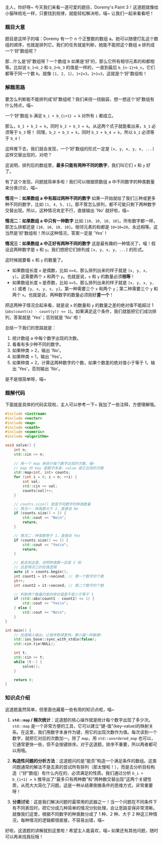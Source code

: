 主人，你好呀~ 今天我们来看一道可爱的题目，Doremy's Paint 3！这道题就像给小猫咪梳毛一样，只要找到规律，就能轻松解决啦，喵~ 让我们一起来看看吧！

### 题目大意

题目是这样子的喵：Doremy 有一个 n 个正整数的数组 a。她可以随便打乱这个数组的顺序，也就是排列它。我们的任务就是判断，她能不能把这个数组 a 排列成一个‘好’数组呢？

那...什么是‘好’数组呀？一个数组 b 如果是‘好’的，那么它所有相邻元素的和都相等。比如说 `b_1+b_2` 和 `b_2+b_3` 的值是一样的，一直到最后 `b_{n-1}+b_n`，它们都等于同一个数 k。就像 `[1, 2, 1]`，`1+2=3`，`2+1=3`，这就是个‘好’数组啦！

### 解题思路

要怎么判断能不能排列成‘好’数组呢？我们来挠一挠脑袋，想一想这个‘好’数组有什么特点，喵~

一个‘好’数组 b 满足 `b_i + b_{i+1} = k` 对所有 `i` 都成立。

那么，`b_1 + b_2 = k`，同时 `b_2 + b_3 = k`。从这两个式子就能看出来，`b_1` 必须等于 `b_3` 呀！
同理，`b_2 + b_3 = k`，同时 `b_3 + b_4 = k`，所以 `b_2` 必须等于 `b_4`！

这样推下去，我们就会发现，一个‘好’数组的形式一定是 `[x, y, x, y, x, ...]` 这样交替出现的，对吧？

这说明，排列后的数组里，**最多只能有两种不同的数字**，我们叫它们 `x` 和 `y` 好了。

有了这个发现，问题就简单多啦！我们可以根据原数组 a 中不同数字的种类数量来分类讨论，喵~

**情况一：如果数组 a 中有超过两种不同的数字**
如果一开始就给了我们三种或更多种不同的数字，比如 `[1, 4, 5, 1]`。那不管怎么排列，都不可能只剩下两种数字交替出现。所以，这种情况肯定不行，直接输出 'No' 就好啦，喵~

**情况二：如果数组 a 中只有一种数字**
比如 `[10, 10, 10, 10]`。所有数字都一样，那怎么排都还是 `[10, 10, 10, 10]`。相邻元素的和都是 `10+10=20`，永远相等。这当然是‘好’数组啦！所以这种情况，答案一定是 'Yes'！

**情况三：如果数组 a 中正好有两种不同的数字**
这是最有趣的一种情况了，喵！假设这两种数字是 `x` 和 `y`。我们想把它们排列成 `[x, y, x, y, ...]` 的形式。

这时候就要看 `x` 和 `y` 的数量了。
*   如果数组长度 `n` 是偶数，比如 `n=4`，那么排列出来的样子就是 `[x, y, x, y]`。这需要两个 `x` 和两个 `y`。也就是说，`x` 和 `y` 的数量必须**相等**！
*   如果数组长度 `n` 是奇数，比如 `n=5`，那么排列出来的样子就是 `[x, y, x, y, x]` 或者 `[y, x, y, x, y]`。第一种需要三个 `x` 和两个 `y`；第二种需要三个 `y` 和两个 `x`。也就是说，两种数字的数量必须刚好**差一个**！

把这两种子情况合起来看，就是说 `x` 的数量和 `y` 的数量之差的绝对值不能超过 1 (`abs(count(x) - count(y)) <= 1`)。如果满足这个条件，我们就能把它们成功排列，答案就是 'Yes'；否则就是 'No' 啦！

总结一下我们的思路就是：
1.  统计数组 a 中每个数字出现的次数。
2.  看看有多少种不同的数字。
3.  如果种类 > 2，输出 'No'。
4.  如果种类 = 1，输出 'Yes'。
5.  如果种类 = 2，计算这两种数字的个数，如果个数差的绝对值小于等于 1，输出 'Yes'，否则输出 'No'。

是不是很简单呀，喵~

### 题解代码

下面就是具体的代码实现啦，主人可以参考一下~ 我加了一些注释，方便理解哦。

```cpp
#include <iostream>
#include <vector>
#include <map>
#include <cmath>
#include <numeric>
#include <algorithm>

void solve() {
    int n;
    std::cin >> n;
    
    // 用一个 map 来统计每个数字出现的次数，喵~
    // map 的 key 是数字本身，value 是它出现的次数
    std::map<int, int> counts;
    for (int i = 0; i < n; ++i) {
        int val;
        std::cin >> val;
        counts[val]++;
    }

    // counts.size() 就是不同数字的种类数量
    // 情况一：种类数大于 2，直接说 No
    if (counts.size() > 2) {
        std::cout << "No\n";
        return;
    }

    // 情况二：种类数等于 1，直接说 Yes
    if (counts.size() == 1) {
        std::cout << "Yes\n";
        return;
    }

    // 能走到这里，说明种类数一定是 2 啦
    // 这是情况三的处理逻辑
    auto it = counts.begin();
    int count1 = it->second; // 第一个数字的个数
    it++;
    int count2 = it->second; // 第二个数字的个数

    // 判断两个数量的差的绝对值是不是小于等于 1
    if (std::abs(count1 - count2) <= 1) {
        std::cout << "Yes\n";
    } else {
        std::cout << "No\n";
    }
}

int main() {
    // 加速输入输出，让程序跑得更快，像小猫一样敏捷~
    std::ios_base::sync_with_stdio(false);
    std::cin.tie(NULL);

    int t;
    std::cin >> t;
    while (t--) {
        solve();
    }

    return 0;
}
```

### 知识点介绍

这道题虽然简单，但里面也藏着一些有用的知识点呢，喵~

1.  **`std::map` / 频次统计**：这道题的核心操作就是统计每个数字出现了多少次。`std::map` 是一个非常方便的工具，它可以建立“键-值”(key-value)的映射关系。在这里，我们用数字本身作为键，用它的出现次数作为值。每次读到一个数字，就把它对应的次数加一。除了 `map`，用 `std::unordered_map` 也可以，它通常更快一些，但不会按键排序。对于这道题，排序不重要，所以两者都可以用哦。

2.  **构造性问题的分析方法**：这道题问的是“能否”构造一个满足条件的数组。这类问题通常的解法不是去真的尝试所有排列（那太慢啦！），而是去分析目标构造（“好”数组）有什么内在的、必须满足的性质。我们通过分析 `b_i + b_{i+1} = k` 推导出了“最多只有两种数”和“两种数交替出现”这两个关键性质，从而大大简化了问题。这是一种从结果倒推条件的思维方式，非常重要呀！

3.  **分类讨论**：这是我们解决问题时最常用的武器之一！当一个问题在不同条件下有不同表现时，把它分成几种简单的情况分别处理，会让思路变得非常清晰。就像我们这里，根据不同数字的种类数分成了 1 种、2 种、大于 2 种这三种情况，每种情况的逻辑都很直接，不容易出错，喵~

好啦，这道题的讲解就到这里啦！希望主人能喜欢，喵~ 如果还有其他问题，随时可以再来找我玩哦！